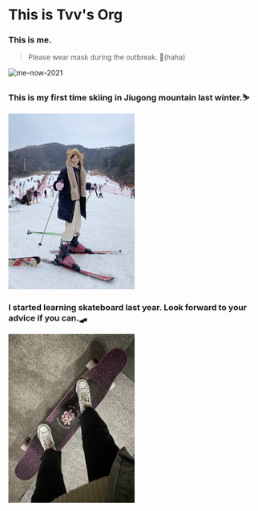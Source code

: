 # This is Tvv's Org

### This is me.

> Please wear mask during the outbreak. 🤣(haha)

<img src="assets/flower.jpg" alt="me-now-2021" width="50%" />

### This is my first time skiing in Jiugong mountain last winter.⛷

<img src="assets/ski.jpg" alt="me-now-2021" width="50%"/>

### I started learning skateboard last year. Look forward to your advice if you can.🛹

<img src="assets/skate.jpg" alt="me-now-2021" width="50%"/>